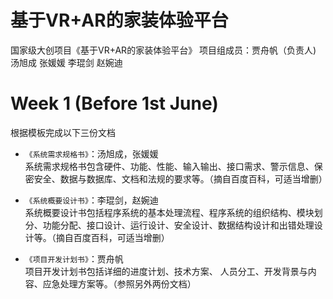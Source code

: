 ﻿# 基于VR+AR的家装体验平台
国家级大创项目《基于VR+AR的家装体验平台》
项目组成员：贾舟帆（负责人) 汤旭成 张媛媛 李琨剑 赵婉迪  

# Week 1 (Before 1st June)  
根据模板完成以下三份文档

* `《系统需求规格书》`：汤旭成，张媛媛  
系统需求规格书包含硬件、功能、性能、输入输出、接口需求、警示信息、保密安全、数据与数据库、文档和法规的要求等。（摘自百度百科，可适当增删）  
  
* `《系统概要设计书》`：李琨剑，赵婉迪  
系统概要设计书包括程序系统的基本处理流程、程序系统的组织结构、模块划分、功能分配、接口设计、运行设计、安全设计、数据结构设计和出错处理设计等。（摘自百度百科，可适当增删）  
  
* `《项目开发计划书》`：贾舟帆  
项目开发计划书包括详细的进度计划、技术方案、 人员分工、开发背景与内容、应急处理方案等。（参照另外两份文档）  
  
